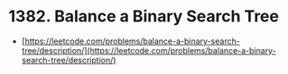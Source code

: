 # 1382. Balance a Binary Search Tree

- [https://leetcode.com/problems/balance-a-binary-search-tree/description/](https://leetcode.com/problems/balance-a-binary-search-tree/description/)
